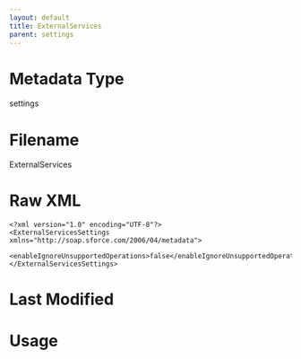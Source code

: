 ```yaml
---
layout: default
title: ExternalServices
parent: settings
---
```

# Metadata Type
settings


# Filename 
ExternalServices


# Raw XML
```
<?xml version="1.0" encoding="UTF-8"?>
<ExternalServicesSettings xmlns="http://soap.sforce.com/2006/04/metadata">
    <enableIgnoreUnsupportedOperations>false</enableIgnoreUnsupportedOperations>
</ExternalServicesSettings>
```


# Last Modified


# Usage
